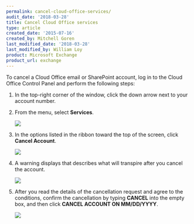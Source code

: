 ```yaml
---
permalink: cancel-cloud-office-services/
audit_date: '2018-03-28'
title: Cancel Cloud Office services
type: article
created_date: '2015-07-16'
created_by: Mitchell Goren
last_modified_date: '2018-03-28'
last_modified_by: William Loy
product: Microsoft Exchange
product_url: exchange
---
```


To cancel a Cloud Office email or SharePoint account, log in to the Cloud Office Control Panel and perform the following steps:

1.  In the top-right corner of the window, click the down arrow next to your account number.
2.  From the menu, select **Services**.

    <img src="{% asset_path exchange/cancel-cloud-office-services/services.png %}" />

3.  In the options listed in the ribbon toward the top of the screen, click **Cancel Account**.

    <img src="{% asset_path exchange/cancel-cloud-office-services/cancel_tab.png %}" />

4.  A warning displays that describes what will transpire after you cancel the account.

    <img src="{% asset_path exchange/cancel-cloud-office-services/cancel_warning.png %}" />

5.  After you read the details of the cancellation request and agree to the conditions, confirm the cancellation by typing **CANCEL** into the empty box, and then click **CANCEL ACCOUNT ON MM/DD/YYYY**.  

    <img src="{% asset_path exchange/cancel-cloud-office-services/confirm_cancel.png %}" />

